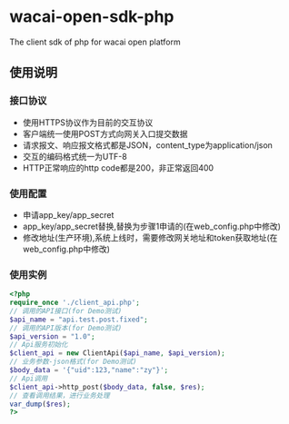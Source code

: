 # wacai-open-sdk-php
The client sdk of php for wacai open platform

## 使用说明
### 接口协议
- 使用HTTPS协议作为目前的交互协议
- 客户端统一使用POST方式向网关入口提交数据
- 请求报文、响应报文格式都是JSON，content_type为application/json
- 交互的编码格式统一为UTF-8
- HTTP正常响应的http code都是200，非正常返回400

### 使用配置
- 申请app_key/app_secret
- app_key/app_secret替换,替换为步骤1申请的(在web_config.php中修改)
- 修改地址(生产环境),系统上线时，需要修改网关地址和token获取地址(在web_config.php中修改)

### 使用实例
```php
<?php
require_once './client_api.php';
// 调用的API接口(for Demo测试)
$api_name = "api.test.post.fixed";
// 调用的API版本(for Demo测试)
$api_version = "1.0";
// Api服务初始化
$client_api = new ClientApi($api_name, $api_version);
// 业务参数-json格式(for Demo测试)
$body_data = '{"uid":123,"name":"zy"}';
// Api调用
$client_api->http_post($body_data, false, $res);
// 查看调用结果，进行业务处理
var_dump($res);
?>
```
